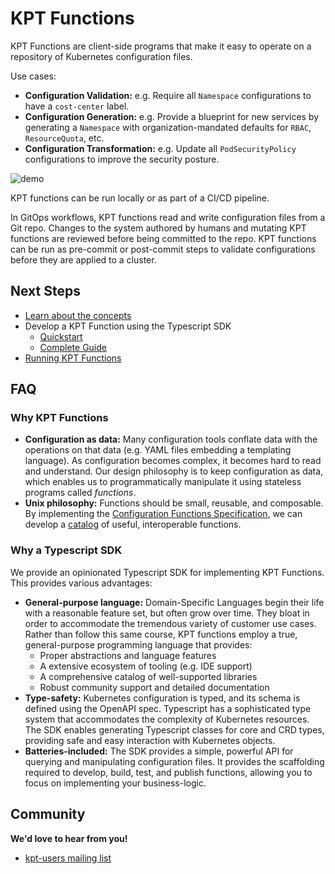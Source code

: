 # KPT Functions

KPT Functions are client-side programs that make it easy to operate on a repository of Kubernetes configuration files.

Use cases:

- **Configuration Validation:** e.g. Require all `Namespace` configurations to have a `cost-center` label.
- **Configuration Generation:** e.g. Provide a blueprint for new services by generating a `Namespace` with organization-mandated defaults for `RBAC`, `ResourceQuota`, etc.
- **Configuration Transformation:** e.g. Update all `PodSecurityPolicy` configurations to improve the
  security posture.

![demo][demo-run]

KPT functions can be run locally or as part of a CI/CD pipeline.

In GitOps workflows, KPT functions read and write configuration files from a Git repo. Changes
to the system authored by humans and mutating KPT functions are reviewed before being committed to the repo. KPT functions
can be run as pre-commit or post-commit steps to validate configurations before they are applied to a cluster.

## Next Steps

- [Learn about the concepts](docs/concepts.md)
- Develop a KPT Function using the Typescript SDK
  - [Quickstart](docs/develop-quickstart.md)
  - [Complete Guide](docs/develop.md)
- [Running KPT Functions](docs/run.md)

## FAQ

### Why KPT Functions

- **Configuration as data:** Many configuration tools conflate data with the operations on that
  data (e.g. YAML files embedding a templating language).
  As configuration becomes complex, it becomes hard to read and understand.
  Our design philosophy is to keep configuration as data, which enables us to programmatically manipulate it using stateless programs called _functions_.
- **Unix philosophy:** Functions should be small, reusable, and composable.
  By implementing the [Configuration Functions Specification][spec],
  we can develop a [catalog][catalog] of useful, interoperable functions.

### Why a Typescript SDK

We provide an opinionated Typescript SDK for implementing KPT Functions. This provides various
advantages:

- **General-purpose language:** Domain-Specific Languages begin their life with a reasonable
  feature set, but often grow over time. They bloat in order to accommodate the tremendous variety
  of customer use cases. Rather than follow this same course, KPT functions employ a true,
  general-purpose programming language that provides:
  - Proper abstractions and language features
  - A extensive ecosystem of tooling (e.g. IDE support)
  - A comprehensive catalog of well-supported libraries
  - Robust community support and detailed documentation
- **Type-safety:** Kubernetes configuration is typed, and its schema is defined using the OpenAPI spec.
  Typescript has a sophisticated type system that accommodates the complexity of Kubernetes resources.
  The SDK enables generating Typescript classes for core and CRD types, providing safe and easy
  interaction with Kubernetes objects.
- **Batteries-included:** The SDK provides a simple, powerful API for querying and manipulating configuration
  files. It provides the scaffolding required to develop, build, test, and publish functions,
  allowing you to focus on implementing your business-logic.

## Community

**We'd love to hear from you!**

- [kpt-users mailing list][kpt-users]

[ci-badge]: https://github.com/GoogleContainerTools/kpt-functions-sdk/workflows/CI/badge.svg
[spec]: https://github.com/kubernetes-sigs/kustomize/blob/master/cmd/config/docs/api-conventions/functions-spec.md
[kpt-users]: https://groups.google.com/forum/#!forum/kpt-users
[demo-run]: https://storage.googleapis.com/kpt-functions/docs/run.gif
[catalog]: https://googlecontainertools.github.io/kpt-functions-catalog/